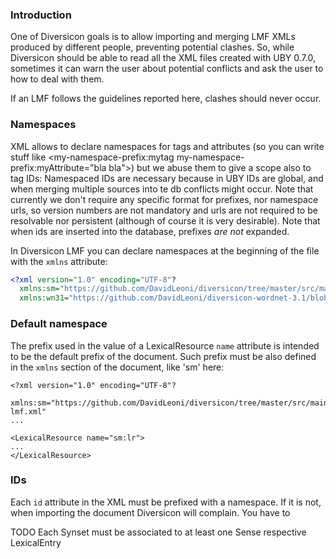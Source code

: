 ### Introduction

One of Diversicon goals is to allow importing and merging LMF XMLs produced by different people,
preventing potential clashes. So, while Diversicon should be able to read all the XML files 
created with UBY 0.7.0, sometimes it can warn the user about potential conflicts and ask the user to how
to deal with them. 

 
If an LMF follows the guidelines reported here, clashes should never occur. 
  

### Namespaces
  
XML allows to declare namespaces for tags and attributes 
(so you can write stuff like <my-namespace-prefix:mytag my-namespace-prefix:myAttribute="bla bla">) but
we abuse them to give a scope also to tag IDs: <tag id="my-namespace-prefix:bla">
Namespaced IDs are necessary because in UBY IDs are global, and when merging multiple sources into te db 
conflicts might occur. Note that currently we don't require any specific format for prefixes,
nor namespace urls, so version numbers are not mandatory and urls are not required 
to be resolvable nor persistent (although of course it is very desirable).
Note that when ids are inserted into the database, prefixes _are not_ expanded.

   
In Diversicon LMF you can declare namespaces at the beginning of the file with the `xmlns`
attribute:

```xml
<?xml version="1.0" encoding="UTF-8"?
  xmlns:sm="https://github.com/DavidLeoni/diversicon/tree/master/src/main/resources/smartphones-lmf.xml"
  xmlns:wn31="https://github.com/DavidLeoni/diversicon-wordnet-3.1/blob/master/src/main/resources/it/unitn/disi/diversicon/data/div-wn31.xml.xz">
```
 

### Default namespace

The prefix used in the value of a LexicalResource `name` attribute is intended to be
the default prefix of the document. Such prefix must be also defined in the `xmlns` 
section of the document, like 'sm' here:

```    
<?xml version="1.0" encoding="UTF-8"?
  xmlns:sm="https://github.com/DavidLeoni/diversicon/tree/master/src/main/resources/smartphones-lmf.xml"
...
      
<LexicalResource name="sm:lr">
...
</LexicalResource>

```

### IDs

Each `id` attribute in the XML must be prefixed with a namespace. If it is not, when importing the 
document Diversicon will complain. You have to 


TODO Each Synset must be associated to at least one Sense respective LexicalEntry
 


